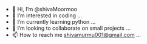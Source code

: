 - 👋 Hi, I’m @shivaMoormoo
- 👀 I’m interested in coding ...
- 🌱 I’m currently learning python ...
- 💞️ I’m looking to collaborate on small projects ...
- 📫 How to reach me shivamurmu001@gmail.com ...

<!---
shivaMoormoo/shivaMoormoo is a ✨ special ✨ repository because its `README.md` (this file) appears on your GitHub profile.
You can click the Preview link to take a look at your changes.
--->
